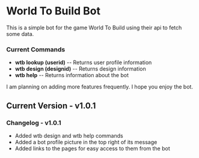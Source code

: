 # World To Build Bot
This is a simple bot for the game World To Build using their api to fetch some data.

### Current Commands
- **wtb lookup (userid)** -- Returns user profile information
- **wtb design (designid)** -- Returns design information
- **wtb help** -- Returns information about the bot

I am planning on adding more features frequently. I hope you enjoy the bot.

## Current Version - v1.0.1
### Changelog - v1.0.1
- Added wtb design and wtb help commands
- Added a bot profile picture in the top right of its message
- Added links to the pages for easy access to them from the bot
